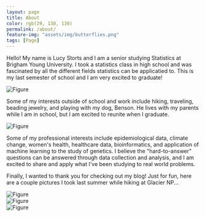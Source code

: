 ```yaml
---
layout: page
title: About
color: rgb(29, 130, 130)
permalink: /about/
feature-img: "assets/img/butterflies.png"
tags: [Page]
---
```


Hello! My name is Lucy Storts and I am a senior studying Statistics at Brigham Young University. I took a statistics class in high school and was fascinated by all the different fields statistics can be applicatied to. This is my last semester of school and I am very excited to graduate!

![Figure](https://raw.githubusercontent.com/lucystorts/stat386-projects/main/assets/images/picofme.jpg)

Some of my interests outside of school and work include hiking, traveling, beading jewelry, and playing with my dog, Benson. He lives with my parents while I am in school, but I am excited to reunite when I graduate. 

![Figure](https://raw.githubusercontent.com/lucystorts/stat386-projects/main/assets/images/benson.jpg)

Some of my professional interests include epidemiological data, climate change, women's health, healthcare data, bioinformatics, and application of machine learning to the study of genetics. I believe the "hard-to-answer" questions can be answered through data collection and analysis, and I am excited to share and apply what I've been studying to real world problems. 

Finally, I wanted to thank you for checking out my blog! Just for fun, here are a couple pictures I took last summer while hiking at Glacier NP...

![Figure](https://raw.githubusercontent.com/lucystorts/stat386-projects/main/assets/images/glaciernp1.jpg)
<br>
![Figure](https://raw.githubusercontent.com/lucystorts/stat386-projects/main/assets/images/glaciernp2.jpg)
<br>
![Figure](https://raw.githubusercontent.com/lucystorts/stat386-projects/main/assets/images/glaciernp3.jpg)
